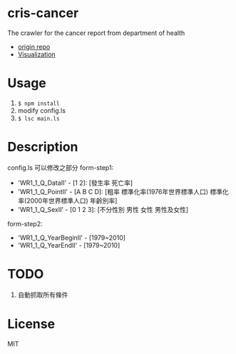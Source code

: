 cris-cancer
==========

The crawler for the cancer report from department of health

* [origin repo](https://github.com/hcchien/doh-cancer)
* [Visualization](http://g0v.github.io/cancer/viz)

Usage
==========

1. `$ npm install`
2. modify config.ls
3. `$ lsc main.ls`

Description
===========
config.ls 可以修改之部分
form-step1:
  * 'WR1_1_Q_DataII' - [1 2]: [發生率 死亡率]
  * 'WR1_1_Q_PointII' - [A B C D]: [粗率 標準化率(1976年世界標準人口) 標準化率(2000年世界標準人口) 年齡別率]
  * 'WR1_1_Q_SexII' - [0 1 2 3]: [不分性別 男性 女性 男性及女性]

form-step2:
  * 'WR1_1_Q_YearBeginII' - [1979~2010]
  * 'WR1_1_Q_YearEndII' - [1979~2010]

TODO
===========
1. 自動抓取所有條件

License
==========
MIT